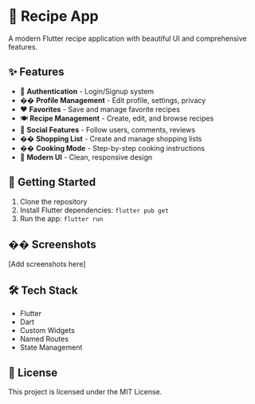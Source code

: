 # 🍳 Recipe App

A modern Flutter recipe application with beautiful UI and comprehensive features.

## ✨ Features

- 🔐 **Authentication** - Login/Signup system
- �� **Profile Management** - Edit profile, settings, privacy
- ❤️ **Favorites** - Save and manage favorite recipes
- 🍽️ **Recipe Management** - Create, edit, and browse recipes
- 👥 **Social Features** - Follow users, comments, reviews
- �� **Shopping List** - Create and manage shopping lists
- �� **Cooking Mode** - Step-by-step cooking instructions
- 📱 **Modern UI** - Clean, responsive design

## 🚀 Getting Started

1. Clone the repository
2. Install Flutter dependencies: `flutter pub get`
3. Run the app: `flutter run`

## �� Screenshots

[Add screenshots here]

## 🛠️ Tech Stack

- Flutter
- Dart
- Custom Widgets
- Named Routes
- State Management

## 📄 License

This project is licensed under the MIT License.
